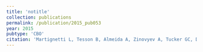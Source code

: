 ```yaml
---
title: 'notitle'
collection: publications
permalink: /publication/2015_pub053
year: 2015
pubtype: 'CBO'
citation: 'Martignetti L, Tesson B, Almeida A, Zinovyev A, Tucker GC, Dubois T, Barillot E. Detection of miRNA regulatory effect on triple negative breast cancer transcriptome. <i>BMC Genomics</i> 2015;16:S4.'
---
```

